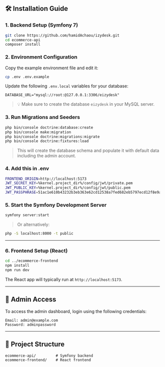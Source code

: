 
## 🛠️ Installation Guide

### 1. Backend Setup (Symfony 7)

```bash
git clone https://github.com/hamidAchaou/izydesk.git
cd ecommerce-api
composer install
```

### 2. Environment Configuration

Copy the example environment file and edit it:

```bash
cp .env .env.example
```

Update the following `.env.local` variables for your database:

```
DATABASE_URL="mysql://root:@127.0.0.1:3306/eizydesk"
```

> 💡 Make sure to create the database `eizydesk` in your MySQL server.

### 3. Run Migrations and Seeders

```bash
php bin/console doctrine:database:create
php bin/console make:migration
php bin/console doctrine:migrations:migrate
php bin/console doctrine:fixtures:load
```

> This will create the database schema and populate it with default data including the admin account.

### 4. Add this in .env

```bash
FRONTEND_ORIGIN=http://localhost:5173
JWT_SECRET_KEY=%kernel.project_dir%/config/jwt/private.pem
JWT_PUBLIC_KEY=%kernel.project_dir%/config/jwt/public.pem
JWT_PASSPHRASE=51ac1e610b43232b3eb363e62cd12538a7fed682eb5797ecd12f8e9a97f13e3e
```

### 5. Start the Symfony Development Server

```bash
symfony server:start
```

> Or alternatively:

```bash
php -S localhost:8000 -t public
```

---

### 6. Frontend Setup (React)

```bash
cd ../ecommerce-frontend
npm install
npm run dev
```

The React app will typically run at `http://localhost:5173`.

---

## 🔐 Admin Access

To access the admin dashboard, login using the following credentials:

```
Email: admin@example.com
Password: adminpassword
```

---

## 📂 Project Structure

```
ecommerce-api/         # Symfony backend
ecommerce-frontend/    # React frontend
```